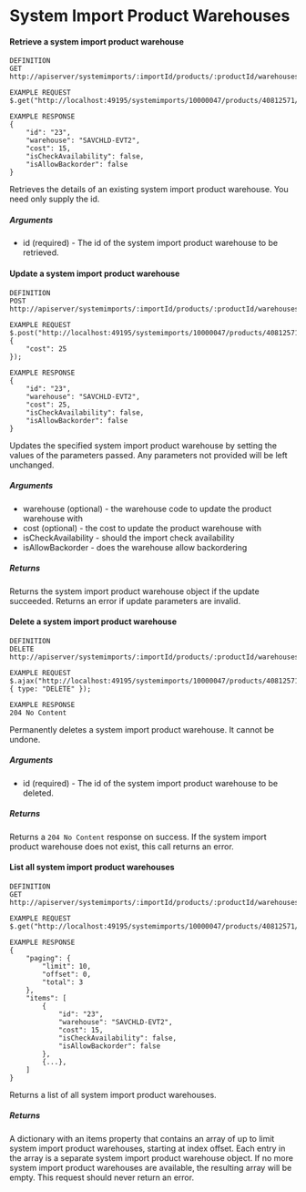 # System Import Product Warehouses

#### Retrieve a system import product warehouse

```
DEFINITION
GET http://apiserver/systemimports/:importId/products/:productId/warehouses/:id

EXAMPLE REQUEST
$.get("http://localhost:49195/systemimports/10000047/products/40812571/warehouses/23");

EXAMPLE RESPONSE
{
    "id": "23",
    "warehouse": "SAVCHLD-EVT2",
    "cost": 15,
    "isCheckAvailability": false,
    "isAllowBackorder": false
}

```

Retrieves the details of an existing system import product warehouse. You need only supply the id.

##### Arguments

* id (required) - The id of the system import product warehouse to be retrieved.

#### Update a system import product warehouse

```
DEFINITION
POST http://apiserver/systemimports/:importId/products/:productId/warehouses/:id

EXAMPLE REQUEST
$.post("http://localhost:49195/systemimports/10000047/products/40812571/warehouses/23", {
    "cost": 25
});

EXAMPLE RESPONSE
{
    "id": "23",
    "warehouse": "SAVCHLD-EVT2",
    "cost": 25,
    "isCheckAvailability": false,
    "isAllowBackorder": false
}

```

Updates the specified system import product warehouse by setting the values of the parameters passed. Any parameters not provided will be left unchanged.

##### Arguments

* warehouse (optional) - the warehouse code to update the product warehouse with
* cost (optional) - the cost to update the product warehouse with
* isCheckAvailability - should the import check availability
* isAllowBackorder - does the warehouse allow backordering

##### Returns

Returns the system import product warehouse object if the update succeeded. Returns an error if update parameters are invalid.

#### Delete a system import product warehouse

```
DEFINITION
DELETE http://apiserver/systemimports/:importId/products/:productId/warehouses/:id

EXAMPLE REQUEST
$.ajax("http://localhost:49195/systemimports/10000047/products/40812571/warehouses/23", { type: "DELETE" });

EXAMPLE RESPONSE
204 No Content

```

Permanently deletes a system import product warehouse. It cannot be undone.

##### Arguments

* id (required) - The id of the system import product warehouse to be deleted.

##### Returns

Returns a `204 No Content` response on success. If the system import product warehouse does not exist, this call returns an error.

#### List all system import product warehouses

```
DEFINITION
GET http://apiserver/systemimports/:importId/products/:productId/warehouses

EXAMPLE REQUEST
$.get("http://localhost:49195/systemimports/10000047/products/40812571/warehouses?");

EXAMPLE RESPONSE
{
    "paging": {
        "limit": 10,
        "offset": 0,
        "total": 3
    },
    "items": [
        {
            "id": "23",
            "warehouse": "SAVCHLD-EVT2",
            "cost": 15,
            "isCheckAvailability": false,
            "isAllowBackorder": false
        },
        {...},
    ]
}

```

Returns a list of all system import product warehouses.

##### Returns

A dictionary with an items property that contains an array of up to limit system import product warehouses, starting at index offset. Each entry in the array is a separate system import product warehouse object. If no more system import product warehouses are available, the resulting array will be empty. This request should never return an error.